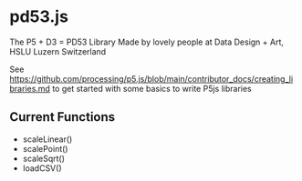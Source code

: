 # pd53.js

The P5 + D3 = PD53 Library 
Made by lovely people at Data Design + Art, HSLU Luzern Switzerland

See https://github.com/processing/p5.js/blob/main/contributor_docs/creating_libraries.md
to get started with some basics to write P5js libraries

## Current Functions

- scaleLinear()
- scalePoint()
- scaleSqrt()
- loadCSV()